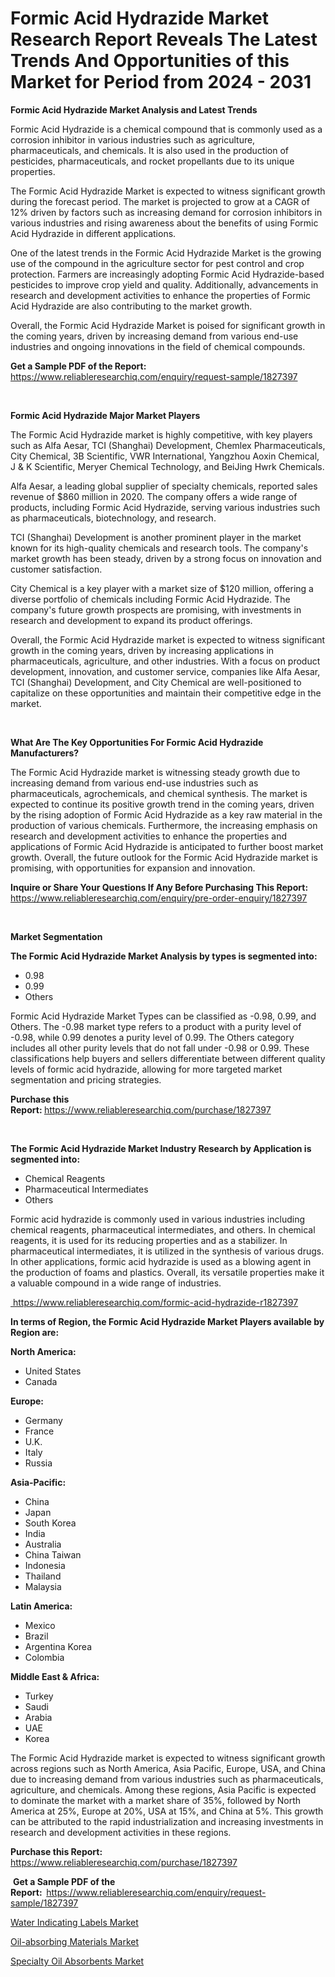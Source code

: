 <p><h1>Formic Acid Hydrazide Market Research Report Reveals The Latest Trends And Opportunities of this Market for Period from 2024 - 2031</h1></p><p><strong>Formic Acid Hydrazide Market Analysis and Latest Trends</strong></p>
<p><p>Formic Acid Hydrazide is a chemical compound that is commonly used as a corrosion inhibitor in various industries such as agriculture, pharmaceuticals, and chemicals. It is also used in the production of pesticides, pharmaceuticals, and rocket propellants due to its unique properties.</p><p>The Formic Acid Hydrazide Market is expected to witness significant growth during the forecast period. The market is projected to grow at a CAGR of 12% driven by factors such as increasing demand for corrosion inhibitors in various industries and rising awareness about the benefits of using Formic Acid Hydrazide in different applications.</p><p>One of the latest trends in the Formic Acid Hydrazide Market is the growing use of the compound in the agriculture sector for pest control and crop protection. Farmers are increasingly adopting Formic Acid Hydrazide-based pesticides to improve crop yield and quality. Additionally, advancements in research and development activities to enhance the properties of Formic Acid Hydrazide are also contributing to the market growth.</p><p>Overall, the Formic Acid Hydrazide Market is poised for significant growth in the coming years, driven by increasing demand from various end-use industries and ongoing innovations in the field of chemical compounds.</p></p>
<p><strong>Get a Sample PDF of the Report:&nbsp;</strong> <a href="https://www.reliableresearchiq.com/enquiry/request-sample/1827397">https://www.reliableresearchiq.com/enquiry/request-sample/1827397</a></p>
<p>&nbsp;</p>
<p><strong>Formic Acid Hydrazide Major Market Players</strong></p>
<p><p>The Formic Acid Hydrazide market is highly competitive, with key players such as Alfa Aesar, TCI (Shanghai) Development, Chemlex Pharmaceuticals, City Chemical, 3B Scientific, VWR International, Yangzhou Aoxin Chemical, J & K Scientific, Meryer Chemical Technology, and BeiJing Hwrk Chemicals.</p><p>Alfa Aesar, a leading global supplier of specialty chemicals, reported sales revenue of $860 million in 2020. The company offers a wide range of products, including Formic Acid Hydrazide, serving various industries such as pharmaceuticals, biotechnology, and research.</p><p>TCI (Shanghai) Development is another prominent player in the market known for its high-quality chemicals and research tools. The company's market growth has been steady, driven by a strong focus on innovation and customer satisfaction.</p><p>City Chemical is a key player with a market size of $120 million, offering a diverse portfolio of chemicals including Formic Acid Hydrazide. The company's future growth prospects are promising, with investments in research and development to expand its product offerings.</p><p>Overall, the Formic Acid Hydrazide market is expected to witness significant growth in the coming years, driven by increasing applications in pharmaceuticals, agriculture, and other industries. With a focus on product development, innovation, and customer service, companies like Alfa Aesar, TCI (Shanghai) Development, and City Chemical are well-positioned to capitalize on these opportunities and maintain their competitive edge in the market.</p></p>
<p>&nbsp;</p>
<p><strong>What Are The Key Opportunities For Formic Acid Hydrazide Manufacturers?</strong></p>
<p><p>The Formic Acid Hydrazide market is witnessing steady growth due to increasing demand from various end-use industries such as pharmaceuticals, agrochemicals, and chemical synthesis. The market is expected to continue its positive growth trend in the coming years, driven by the rising adoption of Formic Acid Hydrazide as a key raw material in the production of various chemicals. Furthermore, the increasing emphasis on research and development activities to enhance the properties and applications of Formic Acid Hydrazide is anticipated to further boost market growth. Overall, the future outlook for the Formic Acid Hydrazide market is promising, with opportunities for expansion and innovation.</p></p>
<p><strong>Inquire or Share Your Questions If Any Before Purchasing This Report:</strong> <a href="https://www.reliableresearchiq.com/enquiry/pre-order-enquiry/1827397">https://www.reliableresearchiq.com/enquiry/pre-order-enquiry/1827397</a></p>
<p>&nbsp;</p>
<p><strong>Market Segmentation</strong></p>
<p><strong>The Formic Acid Hydrazide Market Analysis by types is segmented into:</strong></p>
<p><ul><li>0.98</li><li>0.99</li><li>Others</li></ul></p>
<p><p>Formic Acid Hydrazide Market Types can be classified as -0.98, 0.99, and Others. The -0.98 market type refers to a product with a purity level of -0.98, while 0.99 denotes a purity level of 0.99. The Others category includes all other purity levels that do not fall under -0.98 or 0.99. These classifications help buyers and sellers differentiate between different quality levels of formic acid hydrazide, allowing for more targeted market segmentation and pricing strategies.</p></p>
<p><strong>Purchase this Report:&nbsp;</strong><a href="https://www.reliableresearchiq.com/purchase/1827397">https://www.reliableresearchiq.com/purchase/1827397</a></p>
<p>&nbsp;</p>
<p><strong>The Formic Acid Hydrazide Market Industry Research by Application is segmented into:</strong></p>
<p><ul><li>Chemical Reagents</li><li>Pharmaceutical Intermediates</li><li>Others</li></ul></p>
<p><p>Formic acid hydrazide is commonly used in various industries including chemical reagents, pharmaceutical intermediates, and others. In chemical reagents, it is used for its reducing properties and as a stabilizer. In pharmaceutical intermediates, it is utilized in the synthesis of various drugs. In other applications, formic acid hydrazide is used as a blowing agent in the production of foams and plastics. Overall, its versatile properties make it a valuable compound in a wide range of industries.</p></p>
<p><a href="https://www.reliableresearchiq.com/formic-acid-hydrazide-r1827397">&nbsp;https://www.reliableresearchiq.com/formic-acid-hydrazide-r1827397</a></p>
<p><strong>In terms of Region, the Formic Acid Hydrazide Market Players available by Region are:</strong></p>
<p>
    <p> <strong> North America: </strong>
        <ul>
            <li>United States</li>
            <li>Canada</li>
        </ul>
        </p> 
    <p> <strong> Europe: </strong>
        <ul>
            <li>Germany</li>
            <li>France</li>
            <li>U.K.</li>
            <li>Italy</li>
            <li>Russia</li>
        </ul>
        </p> 
    <p> <strong> Asia-Pacific: </strong>
        <ul>
            <li>China</li>
            <li>Japan</li>
            <li>South Korea</li>
            <li>India</li>
            <li>Australia</li>
            <li>China Taiwan</li>
            <li>Indonesia</li>
            <li>Thailand</li>
            <li>Malaysia</li>
        </ul>
        </p> 
    <p> <strong> Latin America: </strong>
        <ul>
            <li>Mexico</li>
            <li>Brazil</li>
            <li>Argentina Korea</li>
            <li>Colombia</li>
        </ul>
        </p> 
    <p> <strong> Middle East & Africa: </strong>
        <ul>
            <li>Turkey</li>
            <li>Saudi</li>
            <li>Arabia</li>
            <li>UAE</li>
            <li>Korea</li>
        </ul>
    </p>
    </p>
<p><p>The Formic Acid Hydrazide market is expected to witness significant growth across regions such as North America, Asia Pacific, Europe, USA, and China due to increasing demand from various industries such as pharmaceuticals, agriculture, and chemicals. Among these regions, Asia Pacific is expected to dominate the market with a market share of 35%, followed by North America at 25%, Europe at 20%, USA at 15%, and China at 5%. This growth can be attributed to the rapid industrialization and increasing investments in research and development activities in these regions.</p></p>
<p><strong>Purchase this Report: </strong><a href="https://www.reliableresearchiq.com/purchase/1827397">https://www.reliableresearchiq.com/purchase/1827397</a></p>
<p>&nbsp;<strong>Get a Sample PDF of the Report:&nbsp;&nbsp;</strong><a href="https://www.reliableresearchiq.com/enquiry/request-sample/1827397">https://www.reliableresearchiq.com/enquiry/request-sample/1827397</a></p>
<p><strong></strong></p>
<p><p><a href="https://github.com/theanastasiyah/Market-Research-Report-List-1/blob/main/water-indicating-labels-market.md">Water Indicating Labels Market</a></p><p><a href="https://github.com/Gilanghao0/Market-Research-Report-List-1/blob/main/oil-absorbing-materials-market.md">Oil-absorbing Materials Market</a></p><p><a href="https://github.com/lukmanduiky01/Market-Research-Report-List-1/blob/main/specialty-oil-absorbents-market.md">Specialty Oil Absorbents Market</a></p></p>